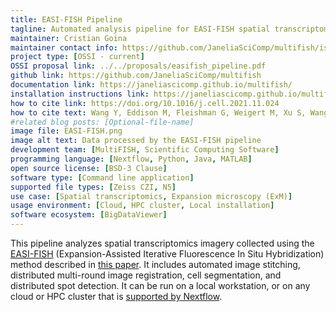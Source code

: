 ```yaml
---
title: EASI-FISH Pipeline
tagline: Automated analysis pipeline for EASI-FISH spatial transcriptomics data
maintainer: Cristian Goina
maintainer contact info: https://github.com/JaneliaSciComp/multifish/issues
project type: [OSSI - current]
OSSI proposal link: ../../proposals/easifish_pipeline.pdf
github link: https://github.com/JaneliaSciComp/multifish
documentation link: https://janeliascicomp.github.io/multifish/
installation instructions link: https://janeliascicomp.github.io/multifish/QuickStart.html
how to cite link: https://doi.org/10.1016/j.cell.2021.11.024
how to cite text: Wang Y, Eddison M, Fleishman G, Weigert M, Xu S, Wang T, Rokicki K, Goina C, Henry FE, Lemire AL, Schmidt U, Yang H, Svoboda K, Myers EW, Saalfeld S, Korff W, Sternson SM, Tillberg PW. EASI-FISH for thick tissue defines lateral hypothalamus spatio-molecular organization. Cell. 2021 Dec 22;184(26):6361-6377.e24.
#related blog posts: [Optional-file-name]
image file: EASI-FISH.png
image alt text: Data processed by the EASI-FISH pipeline
development team: [MultiFISH, Scientific Computing Software]
programming language: [Nextflow, Python, Java, MATLAB]
open source license: [BSD-3 Clause]
software type: [Command line application]
supported file types: [Zeiss CZI, N5]
use case: [Spatial transcriptomics, Expansion microscopy (ExM)]
usage environment: [Cloud, HPC cluster, Local installation]
software ecosystem: [BigDataViewer]
---
```


This pipeline analyzes spatial transcriptomics imagery collected using the [EASI-FISH](https://github.com/multiFISH/EASI-FISH) (Expansion-Assisted Iterative Fluorescence In Situ Hybridization) method described in [this paper](https://doi.org/10.1016/j.cell.2021.11.024). It includes automated image stitching, distributed multi-round image registration, cell segmentation, and distributed spot detection. It can be run on a local workstation, or on any cloud or HPC cluster that is [supported by Nextflow](https://www.nextflow.io/docs/latest/executor.html).
